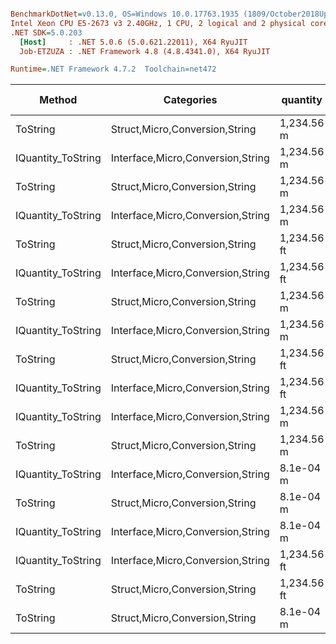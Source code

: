 ``` ini

BenchmarkDotNet=v0.13.0, OS=Windows 10.0.17763.1935 (1809/October2018Update/Redstone5)
Intel Xeon CPU E5-2673 v3 2.40GHz, 1 CPU, 2 logical and 2 physical cores
.NET SDK=5.0.203
  [Host]     : .NET 5.0.6 (5.0.621.22011), X64 RyuJIT
  Job-ETZUZA : .NET Framework 4.8 (4.8.4341.0), X64 RyuJIT

Runtime=.NET Framework 4.7.2  Toolchain=net472  

```
|             Method |                        Categories |    quantity | format | culture |       Mean |    Error |    StdDev |   StdErr |        Min |        Max |     Median |  Gen 0 | Gen 1 | Gen 2 | Allocated |
|------------------- |---------------------------------- |------------ |------- |-------- |-----------:|---------:|----------:|---------:|-----------:|-----------:|-----------:|-------:|------:|------:|----------:|
|           ToString |    Struct,Micro,Conversion,String |  1,234.56 m |      a |         |   594.8 ns |  9.05 ns |   7.55 ns |  2.09 ns |   584.2 ns |   608.9 ns |   595.9 ns | 0.1116 |     - |     - |     714 B |
| IQuantity_ToString | Interface,Micro,Conversion,String |  1,234.56 m |      a |         |   638.1 ns |  5.77 ns |   5.40 ns |  1.39 ns |   630.2 ns |   649.8 ns |   637.0 ns | 0.1116 |     - |     - |     714 B |
|           ToString |    Struct,Micro,Conversion,String |  1,234.56 m |      v |         |   814.6 ns |  9.28 ns |   8.68 ns |  2.24 ns |   801.7 ns |   831.5 ns |   812.9 ns | 0.0324 |     - |     - |     217 B |
| IQuantity_ToString | Interface,Micro,Conversion,String |  1,234.56 m |      v |         |   830.6 ns | 11.08 ns |  10.36 ns |  2.68 ns |   817.9 ns |   847.8 ns |   828.5 ns | 0.0324 |     - |     - |     217 B |
|           ToString |    Struct,Micro,Conversion,String | 1,234.56 ft |     a2 |         |   853.1 ns | 13.11 ns |  12.26 ns |  3.17 ns |   827.3 ns |   877.8 ns |   851.6 ns | 0.1192 |     - |     - |     762 B |
| IQuantity_ToString | Interface,Micro,Conversion,String | 1,234.56 ft |     a2 |         | 1,004.2 ns | 19.92 ns |  25.20 ns |  5.25 ns |   964.1 ns | 1,067.1 ns |   997.2 ns | 0.1183 |     - |     - |     762 B |
|           ToString |    Struct,Micro,Conversion,String |  1,234.56 m |     f2 |         | 1,829.2 ns | 17.16 ns |  16.05 ns |  4.14 ns | 1,810.0 ns | 1,866.0 ns | 1,826.8 ns | 0.1640 |     - |     - |   1,051 B |
| IQuantity_ToString | Interface,Micro,Conversion,String |  1,234.56 m |     f2 |         | 1,889.4 ns | 22.34 ns |  18.65 ns |  5.17 ns | 1,856.2 ns | 1,926.5 ns | 1,888.8 ns | 0.1640 |     - |     - |   1,051 B |
|           ToString |    Struct,Micro,Conversion,String | 1,234.56 ft |      ? |   ru-RU | 2,191.8 ns | 27.87 ns |  24.71 ns |  6.60 ns | 2,150.2 ns | 2,232.3 ns | 2,193.0 ns | 0.1945 |     - |     - |   1,284 B |
| IQuantity_ToString | Interface,Micro,Conversion,String | 1,234.56 ft |      ? |   ru-RU | 2,201.5 ns | 23.72 ns |  21.03 ns |  5.62 ns | 2,161.8 ns | 2,226.6 ns | 2,204.5 ns | 0.1945 |     - |     - |   1,284 B |
| IQuantity_ToString | Interface,Micro,Conversion,String |  1,234.56 m |      ? |         | 2,255.8 ns | 39.39 ns |  36.84 ns |  9.51 ns | 2,220.5 ns | 2,348.3 ns | 2,242.0 ns | 0.1945 |     - |     - |   1,276 B |
|           ToString |    Struct,Micro,Conversion,String |  1,234.56 m |      ? |         | 2,272.9 ns | 44.07 ns |  47.15 ns | 11.11 ns | 2,217.3 ns | 2,362.3 ns | 2,270.0 ns | 0.1945 |     - |     - |   1,276 B |
| IQuantity_ToString | Interface,Micro,Conversion,String |   8.1e-04 m |      ? |         | 2,324.6 ns | 30.61 ns |  27.13 ns |  7.25 ns | 2,285.6 ns | 2,378.6 ns | 2,321.7 ns | 0.1945 |     - |     - |   1,284 B |
|           ToString |    Struct,Micro,Conversion,String |   8.1e-04 m |      ? |         | 2,387.4 ns | 42.38 ns |  39.64 ns | 10.24 ns | 2,350.9 ns | 2,491.1 ns | 2,373.7 ns | 0.1945 |     - |     - |   1,284 B |
| IQuantity_ToString | Interface,Micro,Conversion,String |   8.1e-04 m |     s4 |         | 2,532.4 ns | 49.05 ns |  48.17 ns | 12.04 ns | 2,481.3 ns | 2,627.1 ns | 2,519.1 ns | 0.2060 |     - |     - |   1,340 B |
| IQuantity_ToString | Interface,Micro,Conversion,String | 1,234.56 ft |      ? |         | 2,558.1 ns | 51.20 ns |  92.33 ns | 14.42 ns | 2,347.7 ns | 2,756.6 ns | 2,562.7 ns | 0.1945 |     - |     - |   1,276 B |
|           ToString |    Struct,Micro,Conversion,String | 1,234.56 ft |      ? |         | 2,654.9 ns | 27.68 ns |  24.54 ns |  6.56 ns | 2,624.7 ns | 2,698.9 ns | 2,646.6 ns | 0.1945 |     - |     - |   1,276 B |
|           ToString |    Struct,Micro,Conversion,String |   8.1e-04 m |     s4 |         | 2,694.2 ns | 53.69 ns | 135.67 ns | 15.67 ns | 2,508.5 ns | 3,040.7 ns | 2,664.1 ns | 0.2060 |     - |     - |   1,340 B |
